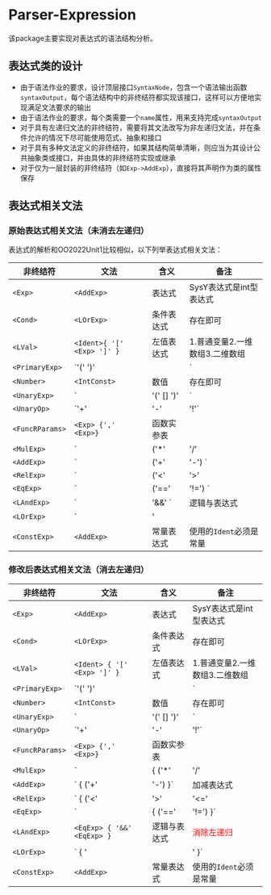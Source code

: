 # Parser-Expression

该package主要实现对表达式的语法结构分析。

## 表达式类的设计

- 由于语法作业的要求，设计顶层接口`SyntaxNode`，包含一个语法输出函数`syntaxOutput`，每个语法结构中的非终结符都实现该接口，这样可以方便地实现满足文法要求的输出
- 由于语法作业的要求，每个类需要一个`name`属性，用来支持完成`syntaxOutput`
- 对于具有左递归文法的非终结符，需要将其文法改写为非左递归文法，并在条件允许的情况下尽可能使用范式、抽象和接口
- 对于具有多种文法定义的非终结符，如果其结构简单清晰，则应当为其设计公共抽象类或接口，并由具体的非终结符实现或继承
- 对于仅为一层封装的非终结符（如`Exp->AddExp`），直接将其声明作为类的属性保存

## 表达式相关文法

### 原始表达式相关文法（未消去左递归）

表达式的解析和OO2022Unit1比较相似，以下列举表达式相关文法：

| 非终结符        | 文法                                                         | 含义         | 备注                                   |
| --------------- | ------------------------------------------------------------ | ------------ | -------------------------------------- |
| `<Exp>`         | `<AddExp>`                                                   | 表达式       | SysY表达式是int型表达式                |
| `<Cond>`        | `<LOrExp>`                                                   | 条件表达式   | 存在即可                               |
| `<LVal>`        | `<Ident>{ '[' <Exp> ']' }`                                   | 左值表达式   | 1.普通变量2.一维数组3.二维数组         |
| `<PrimaryExp>`  | `'(' <Exp> ')' | <LVal> | <Number>`                          | 基本表达式   | 覆盖三种情况：表达式、左值表达式、数值 |
| `<Number>`      | `<IntConst>`                                                 | 数值         | 存在即可                               |
| `<UnaryExp>`    | `<PrimaryExp> | <Ident> '(' [<FuncParams>] ')' | <UnaryOp> <UnaryExp>` | 一元表达式   | 存在即可；                             |
| `<UnaryOp>`     | `'+' | '-' | '!'`                                            | 单目运算符   | `'!'`仅出现在条件表达式中              |
| `<FuncRParams>` | `<Exp> {',' <Exp>}`                                          | 函数实参表   |                                        |
| `<MulExp>`      | `<UnaryExp> | <MulExp> ('*' | '/' | '%') <UnaryExp>`         | 乘除模表达式 | <font color=red>须消除左递归</font>    |
| `<AddExp>`      | `<MulExp> | <AddExp> ('+' | '-') <MulExp>`                   | 加减表达式   | <font color=red>须消除左递归</font>    |
| `<RelExp>`      | `<AddExp> | <RelExp> ('<' | '>' | '<=' | '>=') <AddExp>`     | 关系表达式   | <font color=red>须消除左递归</font>    |
| `<EqExp>`       | `<RelExp> | <EqExp> ('==' | '!=') <RelExp>`                  | 相等性表达式 | <font color=red>须消除左递归</font>    |
| `<LAndExp>`     | `<EqExp> | <LAndExp> '&&' <EqExp>`                           | 逻辑与表达式 | <font color=red>须消除左递归</font>    |
| `<LOrExp>`      | `<LAdnExp> | <LOrExp> '||' <LAndExp>`                        | 逻辑或表达式 | <font color=red>须消除左递归</font>    |
| `<ConstExp>`    | `<AddExp>`                                                   | 常量表达式   | 使用的`Ident`必须是常量                |

### 修改后表达式相关文法（消去左递归）

| 非终结符        | 文法                                                         | 含义         | 备注                                   |
| --------------- | ------------------------------------------------------------ | ------------ | -------------------------------------- |
| `<Exp>`         | `<AddExp>`                                                   | 表达式       | SysY表达式是int型表达式                |
| `<Cond>`        | `<LOrExp>`                                                   | 条件表达式   | 存在即可                               |
| `<LVal>`        | `<Ident> { '[' <Exp> ']' }`                                  | 左值表达式   | 1.普通变量2.一维数组3.二维数组         |
| `<PrimaryExp>`  | `'(' <Exp> ')' | <LVal> | <Number>`                          | 基本表达式   | 覆盖三种情况：表达式、左值表达式、数值 |
| `<Number>`      | `<IntConst>`                                                 | 数值         | 存在即可                               |
| `<UnaryExp>`    | `<PrimaryExp> | <Ident> '(' [<FuncParams>] ')' | <UnaryOp> <UnaryExp>` | 一元表达式   | 存在即可；                             |
| `<UnaryOp>`     | `'+' | '-' | '!'`                                            | 单目运算符   | `'!'`仅出现在条件表达式中              |
| `<FuncRParams>` | `<Exp> {',' <Exp>}`                                          | 函数实参表   |                                        |
| `<MulExp>`      | `<UnaryExp> | { ('*' | '/' | '%') <UnaryExp> }`              | 乘除模表达式 | <font color=red>消除左递归</font>      |
| `<AddExp>`      | `<MulExp> { ('+' | '-') <MulExp> }`                          | 加减表达式   | <font color=red>消除左递归</font>      |
| `<RelExp>`      | `<AddExp> { ('<' | '>' | '<=' | '>=') <AddExp> }`            | 关系表达式   | <font color=red>消除左递归</font>      |
| `<EqExp>`       | `<RelExp> | { ('==' | '!=') <RelExp> }`                      | 相等性表达式 | <font color=red>消除左递归</font>      |
| `<LAndExp>`     | `<EqExp> { '&&' <EqExp> }`                                   | 逻辑与表达式 | <font color=red>消除左递归</font>      |
| `<LOrExp>`      | `<LAndExp> { '||' <LAndExp> }`                               | 逻辑或表达式 | <font color=red>消除左递归</font>      |
| `<ConstExp>`    | `<AddExp>`                                                   | 常量表达式   | 使用的`Ident`必须是常量                |


